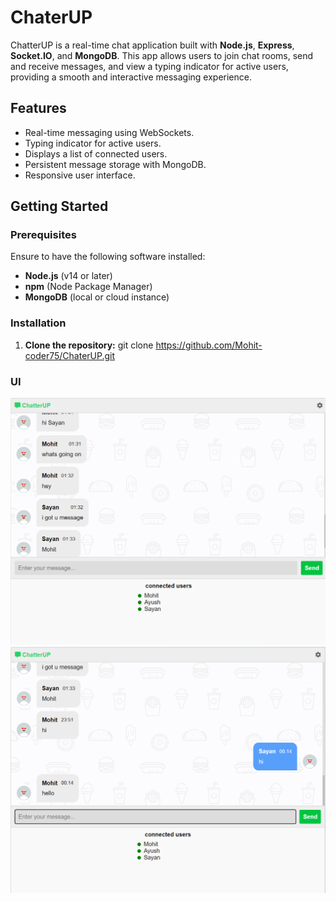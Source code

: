 # ChaterUP

ChatterUP is a real-time chat application built with **Node.js**, **Express**, **Socket.IO**, and **MongoDB**. This app allows users to join chat rooms, send and receive messages, and view a typing indicator for active users, providing a smooth and interactive messaging experience.

## Features

- Real-time messaging using WebSockets.
- Typing indicator for active users.
- Displays a list of connected users.
- Persistent message storage with MongoDB.
- Responsive user interface.

## Getting Started

### Prerequisites

Ensure to have the following software installed:

- **Node.js** (v14 or later)
- **npm** (Node Package Manager)
- **MongoDB** (local or cloud instance)

### Installation

1. **Clone the repository:**
   git clone https://github.com/Mohit-coder75/ChaterUP.git


### UI
![ChatterUP UI](./public/images/UI1.png "ChatterUP In Action")
![ChatterUP UI](./public/images/UI2.png "ChatterUP In Action")